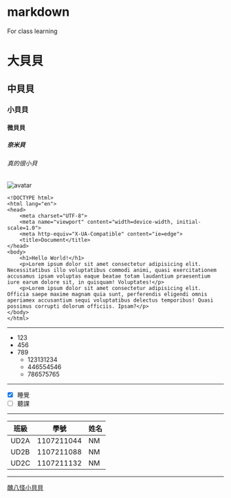 # markdown
For class learning
# 大貝貝
## 中貝貝
### 小貝貝
#### 微貝貝
##### 奈米貝
###### 真的很小貝

![avatar](https://images.plurk.com/2hnR1wlmI3dCeVfhgSfNLF.jpg)

    <!DOCTYPE html>
    <html lang="en">
    <head>
        <meta charset="UTF-8">
        <meta name="viewport" content="width=device-width, initial-scale=1.0">
        <meta http-equiv="X-UA-Compatible" content="ie=edge">
        <title>Document</title>
    </head>
    <body>
        <h1>Hello World!</h1>
        <p>Lorem ipsum dolor sit amet consectetur adipisicing elit. Necessitatibus illo voluptatibus commodi animi, quasi exercitationem     accusamus ipsam voluptas eaque beatae totam laudantium praesentium iure earum dolore sit, in quisquam! Voluptates!</p>
        <p>Lorem ipsum dolor sit amet consectetur adipisicing elit. Officia saepe maxime magnam quia sunt, perferendis eligendi omnis aperiamex accusantium sequi voluptatibus delectus temporibus! Quasi possimus corrupti dolorum officiis. Ipsam?</p>
    </body>
    </html>
    
***
* 123
* 456
* 789
    * 123131234
    * 446554546
    * 786575765
***
- [x] 睡覺
- [ ] 聽課
***
| 班級 |學號|姓名|
| --- | --- | --- |
| UD2A | 1107211044 | NM |
| UD2B | 1107211088 | NM |
| UD2C | 1107211132 | NM |
***
[醜八怪小貝貝](https://www.youtube.com/watch?v=8Et6ehGXq5U)

